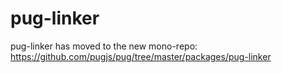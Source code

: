 # pug-linker

pug-linker has moved to the new mono-repo: https://github.com/pugjs/pug/tree/master/packages/pug-linker
